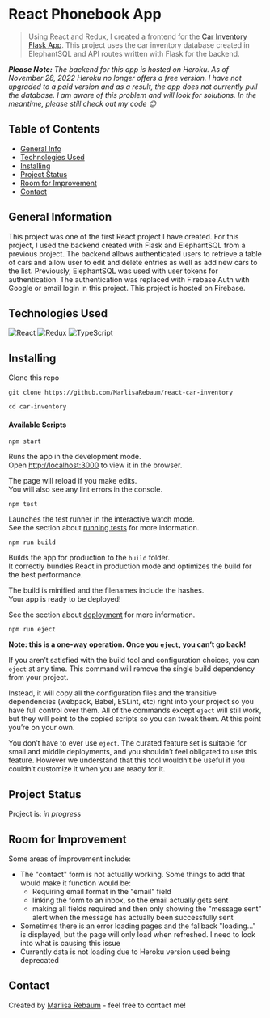 # React Phonebook App
> Using React and Redux, I created a frontend for the 
[Car Inventory Flask App](https://github.com/MarlisaRebaum/flask-car-inventory).
This project uses the car inventory database created in ElephantSQL and API 
routes written with Flask for the backend.

***Please Note:*** *The backend for this app is hosted on Heroku. 
As of November 28, 2022 Heroku no longer offers a free version. I have not 
upgraded to a paid version and as a result, the app does not currently pull the 
database. I am aware of this problem and will look for solutions. In the meantime, 
please still check out my code :blush:*

## Table of Contents
* [General Info](#general-information)
* [Technologies Used](#technologies-used)
* [Installing](#installing)
* [Project Status](#project-status)
* [Room for Improvement](#room-for-improvement)
* [Contact](#contact)


## General Information
This project was one of the first React project I have created. For this project, I used
the backend created with Flask and ElephantSQL from a previous project. The backend
allows authenticated users to retrieve a table of cars and allow user to
edit and delete entries as well as add new cars to the list. Previously, 
ElephantSQL was used with user tokens for authentication. The authentication was
replaced with Firebase Auth with Google or email login in this project. This 
project is hosted on Firebase. 

## Technologies Used
![React](https://img.shields.io/badge/react-%2320232a.svg?style=for-the-badge&logo=react&logoColor=%2361DAFB)
![Redux](https://img.shields.io/badge/redux-%23593d88.svg?style=for-the-badge&logo=redux&logoColor=white)
![TypeScript](https://img.shields.io/badge/typescript-%23007ACC.svg?style=for-the-badge&logo=typescript&logoColor=white)

## Installing

Clone this repo

```
git clone https://github.com/MarlisaRebaum/react-car-inventory

cd car-inventory
```  

#### Available Scripts

```  
npm start
```   

Runs the app in the development mode.\
Open [http://localhost:3000](http://localhost:3000) to view it in the browser.

The page will reload if you make edits.\
You will also see any lint errors in the console.

```  
npm test
```  
Launches the test runner in the interactive watch mode.\
See the section about [running tests](https://facebook.github.io/create-react-app/docs/running-tests) 
for more information.

```  
npm run build
```  
Builds the app for production to the `build` folder.\
It correctly bundles React in production mode and optimizes the build for the best performance.

The build is minified and the filenames include the hashes.\
Your app is ready to be deployed!

See the section about [deployment](https://facebook.github.io/create-react-app/docs/deployment) for more information.

```  
npm run eject
```  

**Note: this is a one-way operation. Once you `eject`, you can’t go back!**

If you aren’t satisfied with the build tool and configuration choices, you can `eject` at any time. This command will remove the single build dependency from your project.

Instead, it will copy all the configuration files and the transitive dependencies (webpack, Babel, ESLint, etc) right into your project so you have full control over them. All of the commands except `eject` will still work, but they will point to the copied scripts so you can tweak them. At this point you’re on your own.

You don’t have to ever use `eject`. The curated feature set is suitable for small and middle deployments, and you shouldn’t feel obligated to use this feature. However we understand that this tool wouldn’t be useful if you couldn’t customize it when you are ready for it.

## Project Status
Project is:  _in progress_ 

## Room for Improvement
Some areas of improvement include:

- The "contact" form is not actually working. Some things to add that would make it function would be:
  - Requiring email format in the "email" field
  - linking the form to an inbox, so the email actually gets sent
  - making all fields required and then only showing the "message sent" alert when the message has actually been successfully sent
- Sometimes there is an error loading pages and the fallback "loading..." is displayed, but the page will only load when refreshed. I need to look into what is causing this issue
- Currently data is not loading due to Heroku version used being deprecated

## Contact
Created by [Marlisa Rebaum](https://www.linkedin.com/in/marlisarebaum/) - feel free to contact me!
